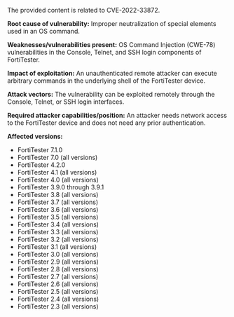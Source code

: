 The provided content is related to CVE-2022-33872.

**Root cause of vulnerability:**
Improper neutralization of special elements used in an OS command.

**Weaknesses/vulnerabilities present:**
OS Command Injection (CWE-78) vulnerabilities in the Console, Telnet, and SSH login components of FortiTester.

**Impact of exploitation:**
An unauthenticated remote attacker can execute arbitrary commands in the underlying shell of the FortiTester device.

**Attack vectors:**
The vulnerability can be exploited remotely through the Console, Telnet, or SSH login interfaces.

**Required attacker capabilities/position:**
An attacker needs network access to the FortiTester device and does not need any prior authentication.

**Affected versions:**
- FortiTester 7.1.0
- FortiTester 7.0 (all versions)
- FortiTester 4.2.0
- FortiTester 4.1 (all versions)
- FortiTester 4.0 (all versions)
- FortiTester 3.9.0 through 3.9.1
- FortiTester 3.8 (all versions)
- FortiTester 3.7 (all versions)
- FortiTester 3.6 (all versions)
- FortiTester 3.5 (all versions)
- FortiTester 3.4 (all versions)
- FortiTester 3.3 (all versions)
- FortiTester 3.2 (all versions)
- FortiTester 3.1 (all versions)
- FortiTester 3.0 (all versions)
- FortiTester 2.9 (all versions)
- FortiTester 2.8 (all versions)
- FortiTester 2.7 (all versions)
- FortiTester 2.6 (all versions)
- FortiTester 2.5 (all versions)
- FortiTester 2.4 (all versions)
- FortiTester 2.3 (all versions)